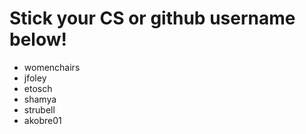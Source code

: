 # Stick your CS or github username below!

 - womenchairs
 - jfoley
 - etosch
 - shamya
 - strubell
 - akobre01